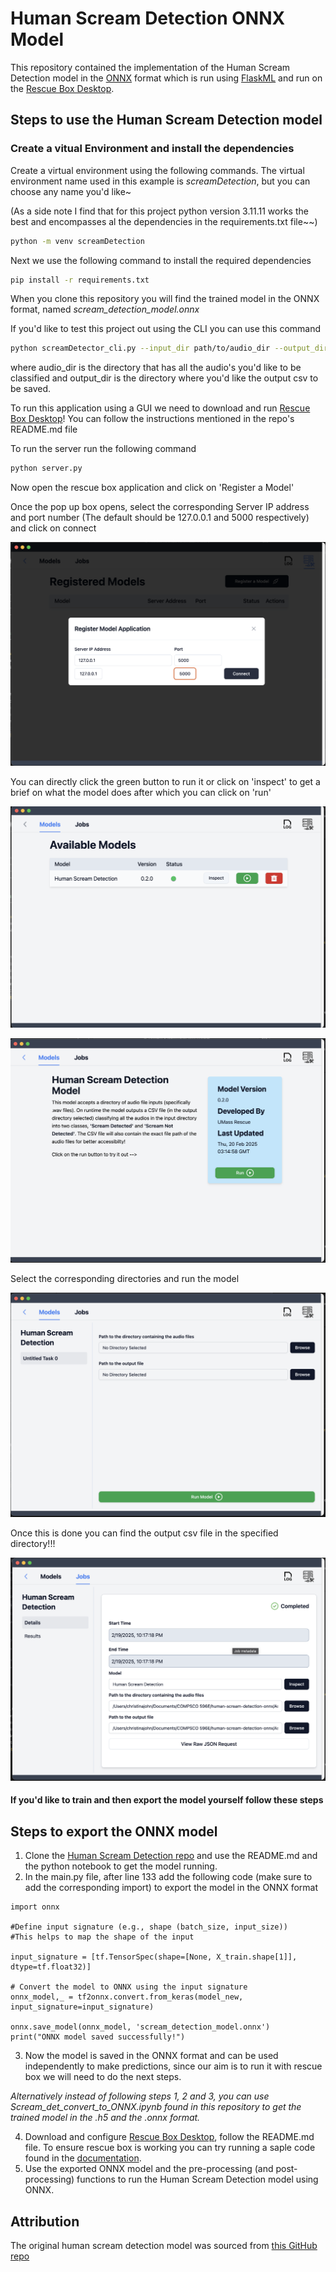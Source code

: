 # Human Scream Detection ONNX Model
This repository contained the implementation of the Human Scream Detection model in the [ONNX](https://onnx.ai/) format which is run using [FlaskML](https://github.com/UMass-Rescue/RescueBox-FlaskML-0.1.0) and run on the [Rescue Box Desktop](https://github.com/UMass-Rescue/RescueBox-Desktop).

## Steps to use the Human Scream Detection model
### Create a vitual Environment and install the dependencies
Create a virtual environment using the following commands. The virtual environment name used in this example is _screamDetection_, but you can choose any name you'd like~

(As a side note I find that for this project python version 3.11.11 works the best and encompasses al the dependencies in the requirements.txt file~~)

```bash
python -m venv screamDetection
```

Next we use the following command to install the required dependencies

```bash
pip install -r requirements.txt
```

When you clone this repository you will find the trained model in the ONNX format, named _scream_detection_model.onnx_

If you'd like to test this project out using the CLI you can use this command

```bash
python screamDetector_cli.py --input_dir path/to/audio_dir --output_dir path/to/output_dir
```
where audio_dir is the directory that has all the audio's you'd like to be classified and output_dir is the directory where you'd like the output csv to be saved.

To run this application using a GUI we need to download and run [Rescue Box Desktop](https://github.com/UMass-Rescue/RescueBox-Desktop/releases)! You can follow the instructions mentioned in the repo's README.md file

To run the server run the following command
```bash
python server.py
```
Now open the rescue box application and click on 'Register a Model'

Once the pop up box opens, select the corresponding Server IP address and port number (The default should be 127.0.0.1 and 5000 respectively) and click on connect 

![Rescue Box Register](ReadmeImages/RescueBoxRegisterModel.png)

You can directly click the green button to run it or click on 'inspect' to get a brief on what the model does after which you can click on 'run'

![Rescue Box Connect](ReadmeImages/RescueBoxAvailableModels.png)

![Rescue Box Desc](ReadmeImages/RescueBoxModelDesc.png)

Select the corresponding directories and run the model

![Rescue Box Select Dir](ReadmeImages/RescueBoxSelectDir.png)

Once this is done you can find the output csv file in the specified directory!!!

![Rescue Box Output](ReadmeImages/RescueBoxOutput.png)

#### If you'd like to train and then export the model yourself follow these steps
## Steps to export the ONNX model
1. Clone the [Human Scream Detection repo](https://github.com/Arav1ndE5/Human-Scream-Detection-1-phase) and use the README.md and the python notebook to get the model running. 
2. In the main.py file, after line 133 add the following code (make sure to add the corresponding import) to export the model in the ONNX format
```
import onnx

#Define input signature (e.g., shape (batch_size, input_size))
#This helps to map the shape of the input

input_signature = [tf.TensorSpec(shape=[None, X_train.shape[1]], dtype=tf.float32)]

# Convert the model to ONNX using the input signature
onnx_model,_ = tf2onnx.convert.from_keras(model_new, input_signature=input_signature)

onnx.save_model(onnx_model, 'scream_detection_model.onnx')
print("ONNX model saved successfully!")
```
3. Now the model is saved in the ONNX format and can be used independently to make predictions, since our aim is to run it with rescue box we will need to do the next steps.

_Alternatively instead of following steps 1, 2 and 3, you can use Scream_det_convert_to_ONNX.ipynb found in this repository to get the trained model in the .h5 and the .onnx format._

4. Download and configure [Rescue Box Desktop](https://github.com/UMass-Rescue/RescueBox-Desktop/releases), follow the README.md file. To ensure rescue box is working you can try running a saple code found in the [documentation](https://umass-rescue.github.io/Flask-ML/materials/guides/getting-started/).
5. Use the exported ONNX model and the pre-processing (and post-processing) functions to run the Human Scream Detection model using ONNX.

## Attribution

The original human scream detection model was sourced from [this GitHub repo](https://github.com/Arav1ndE5/Human-Scream-Detection-1-phase)